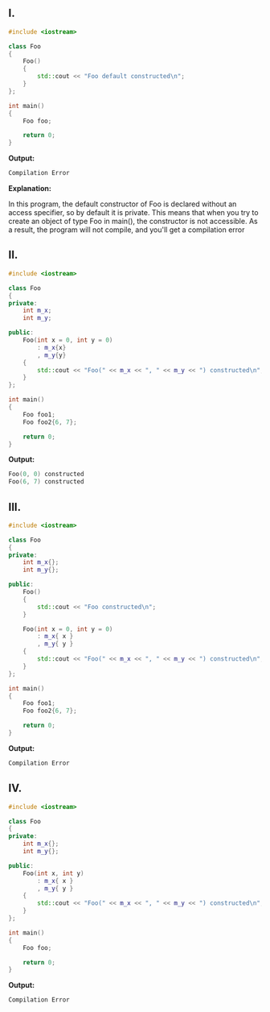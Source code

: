 ## I.

```cpp
#include <iostream>

class Foo
{
    Foo()
    {
        std::cout << "Foo default constructed\n";
    }
};

int main()
{
    Foo foo;

    return 0;
}
```

**Output:**

```v
Compilation Error
```

**Explanation:**

In this program, the default constructor of Foo is declared without an access specifier, so by default it is private. This means that when you try to create an object of type Foo in main(), the constructor is not accessible. As a result, the program will not compile, and you'll get a compilation error 

## II.

```cpp
#include <iostream>

class Foo
{
private:
    int m_x;
    int m_y;

public:
    Foo(int x = 0, int y = 0)
        : m_x{x}
        , m_y{y}
    {
        std::cout << "Foo(" << m_x << ", " << m_y << ") constructed\n";
    }
};

int main()
{
    Foo foo1;
    Foo foo2{6, 7};

    return 0;
}
```

**Output:**

```v
Foo(0, 0) constructed
Foo(6, 7) constructed
```

## III.

```cpp
#include <iostream>

class Foo
{
private:
    int m_x{};
    int m_y{};

public:
    Foo()
    {
        std::cout << "Foo constructed\n";
    }

    Foo(int x = 0, int y = 0)
        : m_x{ x }
        , m_y{ y }
    {
        std::cout << "Foo(" << m_x << ", " << m_y << ") constructed\n";
    }
};

int main()
{
    Foo foo1;
    Foo foo2{6, 7};

    return 0;
}
```

**Output:**

```v
Compilation Error
```

## IV.

```cpp
#include <iostream>

class Foo
{
private:
    int m_x{};
    int m_y{};

public:
    Foo(int x, int y)
        : m_x{ x }
        , m_y{ y }
    {
        std::cout << "Foo(" << m_x << ", " << m_y << ") constructed\n";
    }
};

int main()
{
    Foo foo;

    return 0;
}
```

**Output:**

```v
Compilation Error
```